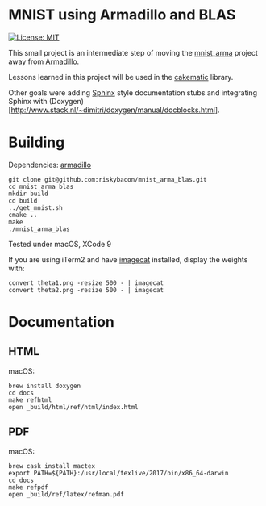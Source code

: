 # MNIST using Armadillo and BLAS
[![License: MIT](https://img.shields.io/badge/License-MIT-yellow.svg)](https://opensource.org/licenses/MIT)  

This small project is an intermediate step of moving the
[mnist_arma](https://github.com/riskybacon/mnist_arma) project away from
[Armadillo](http://arma.sourceforge.net).

Lessons learned in this project will be used in the [cakematic](https://github.com/riskybacon/cakematic) library.

Other goals were adding [Sphinx](http://www.sphinx-doc.org/en/stable/)
style documentation stubs and integrating Sphinx with (Doxygen)[http://www.stack.nl/~dimitri/doxygen/manual/docblocks.html].

# Building

Dependencies: [armadillo](http://arma.sourceforge.net)

```
git clone git@github.com:riskybacon/mnist_arma_blas.git
cd mnist_arma_blas
mkdir build
cd build
../get_mnist.sh
cmake ..
make
./mnist_arma_blas
```

Tested under macOS, XCode 9

If you are using iTerm2 and have [imagecat](https://iterm2.com/utilities/imgcat)
installed, display the weights with:

```
convert theta1.png -resize 500 - | imagecat
convert theta2.png -resize 500 - | imagecat
```

# Documentation

## HTML

macOS:

```
brew install doxygen
cd docs
make refhtml
open _build/html/ref/html/index.html
```

## PDF

macOS:

```
brew cask install mactex
export PATH=${PATH}:/usr/local/texlive/2017/bin/x86_64-darwin
cd docs
make refpdf
open _build/ref/latex/refman.pdf
```
